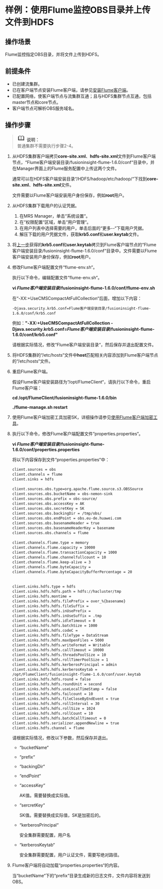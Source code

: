 # 样例：使用Flume监控OBS目录并上传文件到HDFS<a name="ZH-CN_TOPIC_0076492296"></a>

## 操作场景<a name="zh-cn_topic_0076120434_section13507962172159"></a>

Flume监控指定OBS目录，并将文件上传到HDFS。

## 前提条件<a name="zh-cn_topic_0076120434_section23899914172238"></a>

-   已创建流集群。
-   已在客户端节点安装Flume客户端，请参见[安装Flume客户端](安装Flume客户端.md#ZH-CN_TOPIC_0069282319)。
-   已配置网络，使客户端节点与流集群互通；且与HDFS集群节点互通，包括master节点和core节点。
-   客户端节点可解析OBS服务域名。

## 操作步骤<a name="zh-cn_topic_0076120434_section13552161172344"></a>

>![](public_sys-resources/icon-note.gif) **说明：**   
>普通集群不需要执行步骤2-4。  

1.  从HDFS集群客户端拷贝**core-site.xml**、**hdfs-site.xml**文件到Flume客户端节点，“Flume客户端安装目录/fusioninsight-flume-1.6.0/conf“目录中，并在Manager界面上的Flume服务配置中上传这两个文件。

    通常可以在HDFS客户端安装目录“/HDFS/hadoop/etc/hadoop/“下找到**core-site.xml**、**hdfs-site.xml**文件。

    文件需要以Flume客户端安装用户身份保存，例如**root**用户。

2.  <a name="zh-cn_topic_0076120434_li25330219174848"></a>从HDFS集群下载用户的认证凭据。
    1.  在MRS Manager，单击“系统设置“。
    2.  在“权限配置“区域，单击“用户管理“。
    3.  在用户列表中选择需要的用户，单击后面的“更多--“下载用户凭据。
    4.  解压下载的用户凭据文件，获取**krb5.conf**和**user.keytab**文件。

3.  将[上一步](#zh-cn_topic_0076120434_li25330219174848)获得的**krb5.conf**和**user.keytab**拷贝到Flume客户端节点的“Flume客户端安装目录/fusioninsight-flume-1.6.0/conf“目录中。文件需要以Flume客户端安装用户身份保存，例如**root**用户。
4.  修改Flume客户端配置文件“flume-env.sh“。

    执行以下命令，编辑配置文件“flume-env.sh“。

    **vi  _Flume客户端安装目录_/fusioninsight-flume-1.6.0/conf/flume-env.sh**

    在“-XX:+UseCMSCompactAtFullCollection“后面，增加以下内容：

    ```
    -Djava.security.krb5.conf=Flume客户端安装目录/fusioninsight-flume-1.6.0/conf/krb5.conf 
    ```

    例如：**"-XX:+UseCMSCompactAtFullCollection -Djava.security.krb5.conf=_Flume客户端安装目录_/fusioninsight-flume-1.6.0/conf/krb5.conf"**

    请根据实际情况，修改“Flume客户端安装目录“，然后保存并退出配置文件。

5.  将HDFS集群的“/etc/hosts“文件中**host**匹配相关内容添加到Flume客户端节点的“/etc/hosts“文件。
6.  重启Flume客户端。

    假设Flume客户端安装路径为“/opt/FlumeClient“，请执行以下命令，重启Flume客户端：

    **cd /opt/FlumeClient/fusioninsight-flume-1.6.0/bin**

    **./flume-manage.sh restart**

7.  使用Flume客户端加密工具加密SK，详细操作请参见[使用Flume客户端加密工具](使用Flume客户端加密工具.md#ZH-CN_TOPIC_0069282320)。
8.  执行以下命令，修改Flume客户端配置文件“properties.properties“。

    **vi  _Flume客户端安装目录_/fusioninsight-flume-1.6.0/conf/properties.properties**

    将以下内容保存到文件“properties.properties“中：

    ```
    client.sources = obs
    client.channels = flume
    client.sinks = hdfs
    
    client.sources.obs.type=org.apache.flume.source.s3.OBSSource
    client.sources.obs.bucketName = obs-nemon-sink
    client.sources.obs.prefix = obs-source/
    client.sources.obs.accessKey = AK 
    client.sources.obs.secretKey = SK 
    client.sources.obs.backingDir = /tmp/obs/
    client.sources.obs.endPoint = obs.eu-de.huawei.com
    client.sources.obs.basenameHeader = true
    client.sources.obs.basenameHeaderKey = basename
    client.sources.obs.channels = flume 
    
    client.channels.flume.type = memory
    client.channels.flume.capacity = 10000
    client.channels.flume.transactionCapacity = 1000
    client.channels.flume.channelfullcount = 10
    client.channels.flume.keep-alive = 3
    client.channels.flume.byteCapacity = 
    client.channels.flume.byteCapacityBufferPercentage = 20
    
    
    client.sinks.hdfs.type = hdfs
    client.sinks.hdfs.hdfs.path = hdfs://hacluster/tmp
    client.sinks.hdfs.montime = 
    client.sinks.hdfs.hdfs.filePrefix = over_%{basename}
    client.sinks.hdfs.hdfs.fileSuffix = 
    client.sinks.hdfs.hdfs.inUsePrefix = 
    client.sinks.hdfs.hdfs.inUseSuffix = .tmp
    client.sinks.hdfs.hdfs.idleTimeout = 0
    client.sinks.hdfs.hdfs.batchSize = 1000
    client.sinks.hdfs.hdfs.codeC =  
    client.sinks.hdfs.hdfs.fileType = DataStream
    client.sinks.hdfs.hdfs.maxOpenFiles = 5000
    client.sinks.hdfs.hdfs.writeFormat = Writable
    client.sinks.hdfs.hdfs.callTimeout = 10000
    client.sinks.hdfs.hdfs.threadsPoolSize = 10
    client.sinks.hdfs.hdfs.rollTimerPoolSize = 1
    client.sinks.hdfs.hdfs.kerberosPrincipal = admin
    client.sinks.hdfs.hdfs.kerberosKeytab = /opt/FlumeClient/fusioninsight-flume-1.6.0/conf/user.keytab
    client.sinks.hdfs.hdfs.round = false
    client.sinks.hdfs.hdfs.roundUnit = second
    client.sinks.hdfs.hdfs.useLocalTimeStamp = false
    client.sinks.hdfs.hdfs.failcount = 10
    client.sinks.hdfs.hdfs.fileCloseByEndEvent = true
    client.sinks.hdfs.hdfs.rollInterval = 30
    client.sinks.hdfs.hdfs.rollSize = 1024
    client.sinks.hdfs.hdfs.rollCount = 10
    client.sinks.hdfs.hdfs.batchCallTimeout = 0
    client.sinks.hdfs.serializer.appendNewline = true
    client.sinks.hdfs.channel = flume 
    ```

    请根据实际情况，修改以下参数，然后保存并退出。

    -   “bucketName“
    -   “prefix“
    -   “backingDir“
    -   “endPoint“
    -   “accessKey“

        AK值。需要替换成实际值。

    -   “sercretKey“

        SK值。需要替换成实际值，SK是加密后的。

    -   “kerberosPrincipal“

        安全集群需要配置，用户名

    -   “kerberosKeytab“

        安全集群需要配置，用户认证文件，需要写绝对路径。


9.  Flume客户端将自动加载“properties.properties“的内容。

    当“bucketName“下的“prefix“目录生成新的日志文件，文件内容将发送到OBS。


